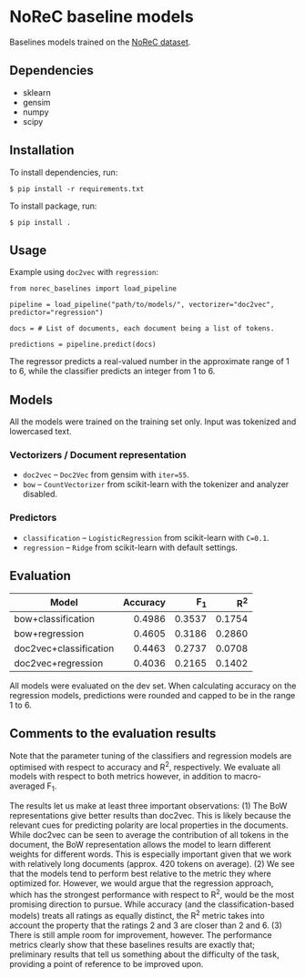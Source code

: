 # NoReC baseline models

Baselines models trained on the [NoReC dataset](https://github.com/ltgoslo/norec).

## Dependencies

- sklearn
- gensim
- numpy
- scipy

## Installation

To install dependencies, run:

```
$ pip install -r requirements.txt
```

To install package, run:

```
$ pip install .
```

## Usage

Example using `doc2vec` with `regression`:

```
from norec_baselines import load_pipeline

pipeline = load_pipeline("path/to/models/", vectorizer="doc2vec", predictor="regression")

docs = # List of documents, each document being a list of tokens.

predictions = pipeline.predict(docs)
```

The regressor predicts a real-valued number in the approximate range
of 1 to 6, while the classifier predicts an integer from 1 to 6.

## Models

All the models were trained on the training set only. Input was
tokenized and lowercased text.

### Vectorizers / Document representation

- `doc2vec` – `Doc2Vec` from gensim with `iter=55`.
- `bow` – `CountVectorizer` from scikit-learn with the tokenizer and
  analyzer disabled.

### Predictors

- `classification` – `LogisticRegression` from scikit-learn with `C=0.1`.
- `regression` – `Ridge` from scikit-learn with default settings.

## Evaluation

| Model                  | Accuracy | F<sub>1</sub>  | R<sup>2</sup>   |
|------------------------|---------:|---------------:|----------------:|
| bow+classification     |  0.4986  | 0.3537         | 0.1754          |
| bow+regression         |  0.4605  | 0.3186         | 0.2860          |
| doc2vec+classification |  0.4463  | 0.2737         | 0.0708          |
| doc2vec+regression     |  0.4036  | 0.2165         | 0.1402          |

All models were evaluated on the dev set. When calculating accuracy on
the regression models, predictions were rounded and capped to be in
the range 1 to 6.

## Comments to the evaluation results

Note that the parameter tuning of the classifiers and regression models are
optimised with respect to accuracy and R<sup>2</sup>, respectively. We evaluate all
models with respect to both metrics however, in addition to macro-averaged F<sub>1</sub>.

The results let us make at least three important observations: (1) The BoW
representations give better results than doc2vec. This is likely because the
relevant cues for predicting polarity are local properties in the
documents. While doc2vec can be seen to average the contribution of all tokens
in the document, the BoW representation allows the model to learn different
weights for different words. This is especially important given that we work
with relatively long documents (approx. 420 tokens on average).  (2) We see
that the models tend to perform best relative to the metric they where
optimized for. However, we would argue that the regression approach, which has
the strongest performance with respect to R<sup>2</sup>, would be the most promising
direction to pursue.  While accuracy (and the classification-based models)
treats all ratings as equally distinct, the R<sup>2</sup> metric takes into account
the property that the ratings 2 and 3 are closer than 2 and 6. (3) There is
still ample room for improvement, however.  The performance metrics clearly
show that these baselines results are exactly that; preliminary results that
tell us something about the difficulty of the task, providing a point of
reference to be improved upon.
